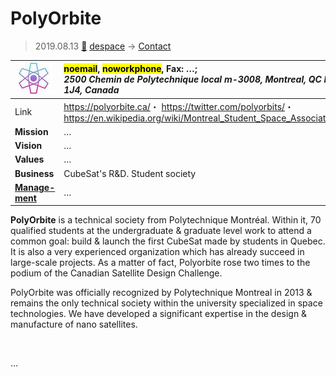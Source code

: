 # PolyOrbite
> 2019.08.13 [🚀](../index/index.md) [despace](index.md) → [Contact](contact.md)

|[![](f/con/p/polyorbite_logo1_thumb.jpg)](f/con/p/polyorbite_logo1.png)|<mark>noemail</mark>, <mark>noworkphone</mark>, Fax: …;<br> *2500 Chemin de Polytechnique local m-3008, Montreal, QC H3T 1J4, Canada*|
|:--|:--|
|Link|<https://polyorbite.ca/>・ <https://twitter.com/polyorbits/>・ <https://en.wikipedia.org/wiki/Montreal_Student_Space_Associations>|
|**Mission**|…|
|**Vision**|…|
|**Values**|…|
|**Business**|CubeSat's R&D. Student society|
|**[Manage-<br>ment](mgmt.md)**|…|

**PolyOrbite** is a technical society from Polytechnique Montréal. Within it, 70 qualified students at the undergraduate & graduate level work to attend a common goal: build & launch the first CubeSat made by students in Quebec. It is also a very experienced organization which has already succeed in large-scale projects. As a matter of fact, Polyorbite rose two times to the podium of the Canadian Satellite Design Challenge.

PolyOrbite was officially recognized by Polytechnique Montreal in 2013 & remains the only technical society within the university specialized in space technologies. We have developed a significant expertise in the design & manufacture of nano satellites.

<p style="page-break-after:always"> </p>

…

